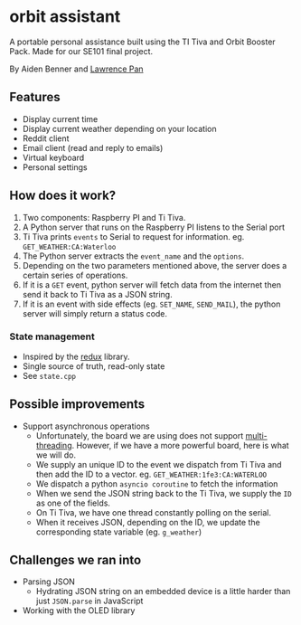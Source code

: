 # orbit assistant
A portable personal assistance built using the TI Tiva and Orbit Booster Pack. Made for our SE101 final project.  

By Aiden Benner and [Lawrence Pan](http://lpan.io)

## Features
* Display current time
* Display current weather depending on your location
* Reddit client
* Email client (read and reply to emails)
* Virtual keyboard
* Personal settings

## How does it work?
1. Two components: Raspberry PI and Ti Tiva.
2. A Python server that runs on the Raspberry PI listens to the Serial port
3. Ti Tiva prints `events` to Serial to request for information. eg. `GET_WEATHER:CA:Waterloo`
4. The Python server extracts the `event_name` and the `options`.
5. Depending on the two parameters mentioned above, the server does a certain series of operations.
6. If it is a `GET` event, python server will fetch data from the internet then send it back to Ti Tiva as a JSON string.
7. If it is an event with side effects (eg. `SET_NAME`, `SEND_MAIL`), the python server will simply return a status code.

### State management
* Inspired by the [redux](http://redux.js.org/) library.
* Single source of truth, read-only state
* See `state.cpp`

## Possible improvements
* Support asynchronous operations
  - Unfortunately, the board we are using does not support [multi-threading](http://energia.nu/guide/multitasking/). However, if we have a more powerful board, here is what we will do.
  - We supply an unique ID to the event we dispatch from Ti Tiva and then add the ID to a vector. eg. `GET_WEATHER:1fe3:CA:WATERLOO`
  - We dispatch a python `asyncio coroutine` to fetch the information
  - When we send the JSON string back to the Ti Tiva, we supply the `ID` as one of the fields.
  - On Ti Tiva, we have one thread constantly polling on the serial.
  - When it receives JSON, depending on the ID, we update the corresponding state variable (eg. `g_weather`)

## Challenges we ran into
* Parsing JSON
  - Hydrating JSON string on an embedded device is a little harder than just `JSON.parse` in JavaScript
* Working with the OLED library
